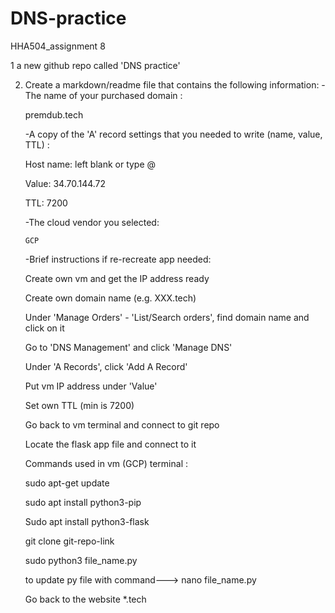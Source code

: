 # DNS-practice
HHA504_assignment 8

   1 a new github repo called 'DNS practice' 
   

2. Create a markdown/readme file that contains the following information: 
     -The name of your purchased domain :  
     
      premdub.tech
      

     -A copy of the 'A' record settings that you needed to write (name, value, TTL) :
     
      Host name: left blank or type @
      
      Value: 34.70.144.72
      
      TTL: 7200
      

      -The cloud vendor you selected:
      
       GCP
       

      -Brief instructions if re-recreate app needed:
      

      Create own vm and get the IP address ready
      
      Create own domain name (e.g. XXX.tech)
      
      Under 'Manage Orders' - 'List/Search orders', find domain name and click on it
      
      Go to 'DNS Management' and click 'Manage DNS'
      
      Under 'A Records', click 'Add A Record'
      
      Put vm IP address under 'Value'
      
      Set own TTL (min is 7200)
      
      Go back to vm terminal and connect to git repo
      
      Locate the flask app file and connect to it
      

      Commands used in vm (GCP) terminal :
      

      sudo apt-get update
      
      sudo apt install python3-pip
      
      Sudo apt install python3-flask
      
      git clone git-repo-link
      
      sudo python3 file_name.py
      
      to update py file with command---> nano file_name.py
      
      Go back to the website  *.tech 
      
